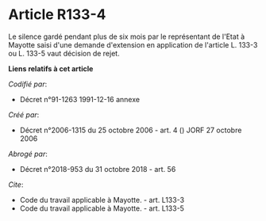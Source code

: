 # Article R133-4

Le silence gardé pendant plus de six mois par le représentant de l'Etat à Mayotte saisi d'une demande d'extension en
application de l'article L. 133-3 ou L. 133-5 vaut décision de rejet.

**Liens relatifs à cet article**

_Codifié par_:

  - Décret n°91-1263 1991-12-16 annexe

_Créé par_:

  - Décret n°2006-1315 du 25 octobre 2006 - art. 4 () JORF 27 octobre 2006

_Abrogé par_:

  - Décret n°2018-953 du 31 octobre 2018 - art. 56

_Cite_:

  - Code du travail applicable à Mayotte. - art. L133-3
  - Code du travail applicable à Mayotte. - art. L133-5

